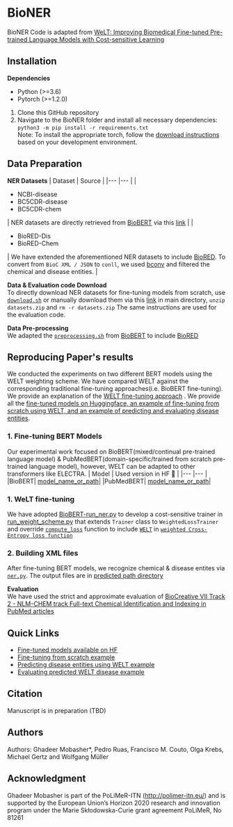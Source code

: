 # BioNER
BioNER Code is adapted from [WeLT: Improving Biomedical Fine-tuned Pre-trained Language Models with Cost-sensitive Learning](https://github.com/mobashgr/WeLT)
## Installation 
**Dependencies**
-	Python (>=3.6)
-	Pytorch (>=1.2.0) 
1.	Clone this GitHub repository
2.	Navigate to the BioNER folder and install all necessary dependencies: `python3 -m pip install -r requirements.txt` \
Note: To install the appropriate torch, follow the [download instructions](https://pytorch.org/) based on your development environment.
## Data Preparation
**NER Datasets**
| Dataset 	| Source 	|
|---	|---	|
| <ul><li>NCBI-disease</li> <li>BC5CDR-disease</li>  <li>BC5CDR-chem</li></ul> 	| NER datasets are directly retrieved from [BioBERT](https://github.com/dmis-lab/biobert) via this [link](http://nlp.dmis.korea.edu/projects/biobert-2020-checkpoints/datasets.tar.gz) 	|
| <ul><li>BioRED-Dis</li>  <li>BioRED-Chem</li></ul> 	| We have extended the aforementioned NER datasets to include [BioRED](https://ftp.ncbi.nlm.nih.gov/pub/lu/BioRED/). To convert from  `BioC XML / JSON` to `conll`, we used [bconv](https://github.com/lfurrer/bconv) and filtered the chemical and disease entities. 	|

**Data & Evaluation code Download** \
To directly download NER datasets for fine-tuning models from scratch, use [`download.sh`](https://github.com/mobashgr/Re-scaling-class-distribution-for-fine-tuning-BERT-based-models/blob/main/download.sh) or manually download them via this [link](https://drive.google.com/file/d/1nHH3UYpQImQhBTei5HiTcAAFBvsfaBw0/view) in main directory, `unzip datasets.zip` and `rm -r datasets.zip`
The same instructions are used for the evaluation code.

**Data Pre-processing** \
We adapted the [`preprocessing.sh`](https://github.com/mobashgr/Re-scaling-class-distribution-for-fine-tuning-BERT-based-models/blob/main/named-entity-recognition/preprocess.sh) from [BioBERT](https://github.com/dmis-lab/biobert) to include [BioRED](https://ftp.ncbi.nlm.nih.gov/pub/lu/BioRED/)

## Reproducing Paper's results
We  conducted the experiments on two different BERT models using the WELT weighting scheme. We have compared WELT against the corresponding traditional fine-tuning approaches(i.e. BioBERT fine-tuning). We provide an explanation of the [WELT fine-tuning approach](#12-welt-fine-tuning) .
We provide all the [fine-tuned models on Huggingface, an example of fine-tuning from scratch using WELT, and an example of predicting and evaluating disease entities](#Quick-Links).

### 1. Fine-tuning BERT Models 
Our experimental work focused on BioBERT(mixed/continual pre-trained language model) & PubMedBERT(domain-specific/trained from scratch pre-trained language model), however, WELT can be adapted to other transformers like ELECTRA.
| Model 	| Used version in HF :hugs: |
|---	|---	|
|BioBERT| [model_name_or_path](https://huggingface.co/dmis-lab/biobert-v1.1)|
|PubMedBERT| [model_name_or_path](https://huggingface.co/microsoft/BiomedNLP-PubMedBERT-base-uncased-abstract)|

### 1. WeLT fine-tuning

We have adopted [BioBERT-run_ner.py](https://github.com/dmis-lab/biobert-pytorch/blob/master/named-entity-recognition/run_ner.py) to develop a cost-sensitive trainer in [run_weight_scheme.py](https://github.com/mobashgr/Re-scaling-class-distribution-for-fine-tuning-BERT-based-models/blob/main/named-entity-recognition/run_weight_scheme.py#L94-103) that extends `Trainer` class to `WeightedLossTrainer` and override [`compute_loss`](https://github.com/mobashgr/Re-scaling-class-distribution-for-fine-tuning-BERT-based-models/blob/main/named-entity-recognition/run_weight_scheme.py#L96) function to include [`WELT`](https://github.com/mobashgr/Re-scaling-class-distribution-for-fine-tuning-BERT-based-models/blob/main/named-entity-recognition/run_weight_scheme.py#L129-142) in [`weighted Cross-Entropy loss function`](https://github.com/mobashgr/Re-scaling-class-distribution-for-fine-tuning-BERT-based-models/blob/main/named-entity-recognition/run_weight_scheme.py#L101)

### 2. Building XML files
After fine-tuning BERT models, we recognize chemical & disease entites via [`ner.py`](https://github.com/mobashgr/Re-scaling-class-distribution-for-fine-tuning-BERT-based-models/blob/main/named-entity-recognition/ner.py). The output files are in [predicted path directory](https://github.com/mobashgr/Re-scaling-class-distribution-for-fine-tuning-BERT-based-models/blob/main/predictedpath)

**Evaluation** \
We have used the strict and approximate evaluation of [BioCreative VII
Track 2 - NLM-CHEM track Full-text Chemical Identification and Indexing in PubMed articles](https://ftp.ncbi.nlm.nih.gov/pub/lu/BC7-NLM-Chem-track/BC7T2-evaluation_v3.zip)


## Quick Links
- [Fine-tuned models available on HF ](https://github.com/mobashgr/Re-scaling-class-distribution-for-fine-tuning-BERT-based-models/blob/main/named-entity-recognition/README.md#Fine-tuned-HF-:hugs:)
- [Fine-tuning from scratch example](https://github.com/mobashgr/Re-scaling-class-distribution-for-fine-tuning-BERT-based-models/blob/main/named-entity-recognition/README.md#Usage-example-for-WELT-finetuning) 
- [Predicting disease entities using WELT example](https://github.com/mobashgr/Re-scaling-class-distribution-for-fine-tuning-BERT-based-models/blob/main/named-entity-recognition/README.md#Usage-example-for-predicting-disease-entities-using-WELT)
- [Evaluating predicted WELT disease example](https://github.com/mobashgr/Re-scaling-class-distribution-for-fine-tuning-BERT-based-models/blob/main/named-entity-recognition/README.md#Usage-example-for-strict-evaluation-of-NCBI-Disease-predicted-file-using-WELT)

 ## Citation
 Manuscript is in preparation (TBD)
 ## Authors
 Authors: Ghadeer Mobasher*, Pedro Ruas, Francisco M. Couto, Olga Krebs, Michael Gertz and Wolfgang Müller
## Acknowledgment
Ghadeer Mobasher is part of the PoLiMeR-ITN (http://polimer-itn.eu/) and is supported by the European Union’s Horizon 2020 research and innovation program under the Marie Skłodowska-Curie grant agreement PoLiMeR, No 81261
